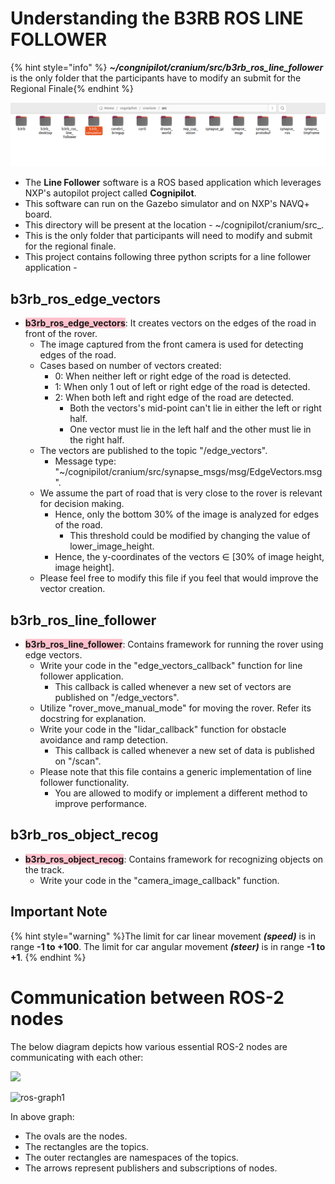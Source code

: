 
# Understanding the B3RB ROS LINE FOLLOWER

{% hint style="info" %} _**~/congnipilot/cranium/src/b3rb_ros_line_follower**_ is the only folder that the participants have to modify an submit for the Regional Finale{% endhint %}

![](<.gitbook/assets/AIM_2024/update_code.png>)

- The **Line Follower** software is a ROS based application which leverages NXP's autopilot project called **Cognipilot**.
- This software can run on the Gazebo simulator and on NXP's NAVQ+ board.
- This directory will be present at the location - ~/cognipilot/cranium/src_. 
- This is the only folder that participants will need to modify and submit for the regional finale.
- This project contains following three python scripts for a line follower application -

## b3rb_ros_edge_vectors
- <span style="background-color: #FFC0CB; font-weight:bold">b3rb_ros_edge_vectors</span>: It creates vectors on the edges of the road in front of the rover.
  - The image captured from the front camera is used for detecting edges of the road.
  - Cases based on number of vectors created:
    - 0: When neither left or right edge of the road is detected.
    - 1: When only 1 out of left or right edge of the road is detected.
    - 2: When both left and right edge of the road are detected.
      - Both the vectors's mid-point can't lie in either the left or right half.
      - One vector must lie in the left half and the other must lie in the right half.
  - The vectors are published to the topic "/edge_vectors".
    - Message type: "~/cognipilot/cranium/src/synapse_msgs/msg/EdgeVectors.msg".
  - We assume the part of road that is very close to the rover is relevant for decision making.
    - Hence, only the bottom 30% of the image is analyzed for edges of the road.
      - This threshold could be modified by changing the value of lower_image_height.
    - Hence, the y-coordinates of the vectors ∈ [30% of image height, image height].
  - Please feel free to modify this file if you feel that would improve the vector creation.
 
## b3rb_ros_line_follower
- <span style="background-color: #FFC0CB; font-weight:bold"> b3rb_ros_line_follower</span>: Contains framework for running the rover using edge vectors.
  - Write your code in the "edge_vectors_callback" function for line follower application.
    - This callback is called whenever a new set of vectors are published on "/edge_vectors".
  - Utilize "rover_move_manual_mode" for moving the rover. Refer its docstring for explanation.
  - Write your code in the "lidar_callback" function for obstacle avoidance and ramp detection.
    - This callback is called whenever a new set of data is published on "/scan".
  - Please note that this file contains a generic implementation of line follower functionality.
    - You are allowed to modify or implement a different method to improve performance.
   
## b3rb_ros_object_recog
- <span style="background-color: #FFC0CB; font-weight:bold"> b3rb_ros_object_recog</span>: Contains framework for recognizing objects on the track.
  - Write your code in the "camera_image_callback" function.

## Important Note

{% hint style="warning" %}The limit for car linear movement _**(speed)**_ is in range **-1 to +100**.
The limit for car angular movement _**(steer)**_ is in range **-1 to +1**.
{% endhint %}

# Communication between ROS-2 nodes

The below diagram depicts how various essential ROS-2 nodes are communicating with each other:

![](<.gitbook/assets/AIM_2024/ros_graph.PNG>)

![ros-graph1](https://github.com/user-attachments/assets/9fb06484-875d-4903-b2cc-4582587698bc)

In above graph:
  - The ovals are the nodes.
  - The rectangles are the topics.
  - The outer rectangles are namespaces of the topics.
  - The arrows represent publishers and subscriptions of nodes.
